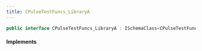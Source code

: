 ```yaml
---
title: CPulseTestFuncs_LibraryA
---
```


```csharp
public interface CPulseTestFuncs_LibraryA : ISchemaClass<CPulseTestFuncs_LibraryA>, ISchemaField, ISchemaClass, INativeHandle
```

#### Implements

